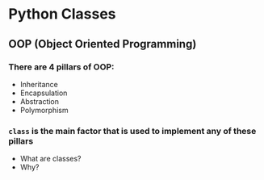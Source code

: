 # Python Classes 
## OOP (Object Oriented Programming)
### There are 4 pillars of OOP:
- Inheritance
- Encapsulation
- Abstraction
- Polymorphism

### ``class`` is the main factor that is used to implement any of these pillars
- What are classes? 
- Why? 

 
